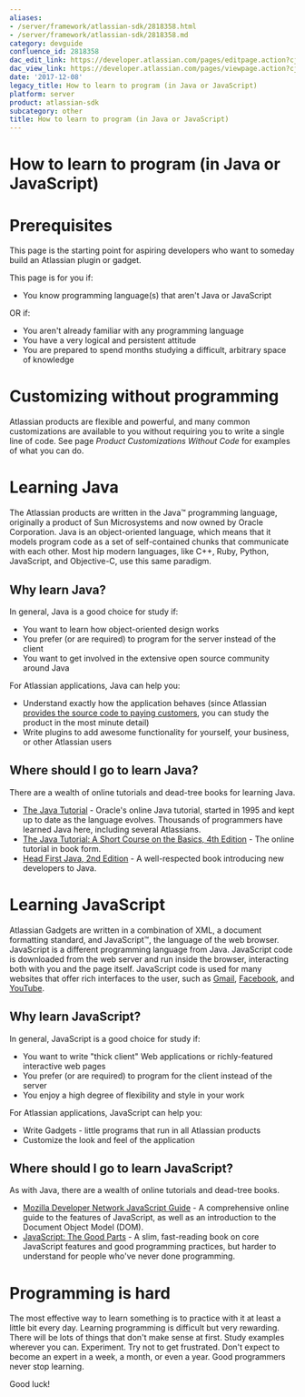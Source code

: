 ```yaml
---
aliases:
- /server/framework/atlassian-sdk/2818358.html
- /server/framework/atlassian-sdk/2818358.md
category: devguide
confluence_id: 2818358
dac_edit_link: https://developer.atlassian.com/pages/editpage.action?cjm=wozere&pageId=2818358
dac_view_link: https://developer.atlassian.com/pages/viewpage.action?cjm=wozere&pageId=2818358
date: '2017-12-08'
legacy_title: How to learn to program (in Java or JavaScript)
platform: server
product: atlassian-sdk
subcategory: other
title: How to learn to program (in Java or JavaScript)
---
```

# How to learn to program (in Java or JavaScript)

# Prerequisites

This page is the starting point for aspiring developers who want to someday build an Atlassian plugin or gadget.

This page is for you if:

-   You know programming language(s) that aren't Java or JavaScript

OR if:

-   You aren't already familiar with any programming language
-   You have a very logical and persistent attitude
-   You are prepared to spend months studying a difficult, arbitrary space of knowledge

# Customizing without programming

Atlassian products are flexible and powerful, and many common customizations are available to you without requiring you to write a single line of code. See page *Product Customizations Without Code* for examples of what you can do.

# Learning Java

The Atlassian products are written in the Java™ programming language, originally a product of Sun Microsystems and now owned by Oracle Corporation. Java is an object-oriented language, which means that it models program code as a set of self-contained chunks that communicate with each other. Most hip modern languages, like C++, Ruby, Python, JavaScript, and Objective-C, use this same paradigm.

## Why learn Java?

In general, Java is a good choice for study if:

-   You want to learn how object-oriented design works
-   You prefer (or are required) to program for the server instead of the client
-   You want to get involved in the extensive open source community around Java

For Atlassian applications, Java can help you:

-   Understand exactly how the application behaves (since Atlassian <a href="http://www.atlassian.com/software/confluence/licensing-faq.jsp#source_code" class="external-link">provides the source code to paying customers</a>, you can study the product in the most minute detail)
-   Write plugins to add awesome functionality for yourself, your business, or other Atlassian users

## Where should I go to learn Java?

There are a wealth of online tutorials and dead-tree books for learning Java.

-   <a href="http://download.oracle.com/javase/tutorial/" class="external-link">The Java Tutorial</a> - Oracle's online Java tutorial, started in 1995 and kept up to date as the language evolves. Thousands of programmers have learned Java here, including several Atlassians.
-   <a href="http://www.amazon.com/Java-Tutorial-Short-Course-Basics/dp/0321334205/" class="external-link">The Java Tutorial: A Short Course on the Basics, 4th Edition</a> - The online tutorial in book form.
-   <a href="http://www.amazon.com/Head-First-Java-Kathy-Sierra/dp/0596009208" class="external-link">Head First Java, 2nd Edition</a> - A well-respected book introducing new developers to Java.

# Learning JavaScript

Atlassian Gadgets are written in a combination of XML, a document formatting standard, and JavaScript™, the language of the web browser. JavaScript is a different programming language from Java. JavaScript code is downloaded from the web server and run inside the browser, interacting both with you and the page itself. JavaScript code is used for many websites that offer rich interfaces to the user, such as <a href="http://gmail.com" class="external-link">Gmail</a>, <a href="http://www.facebook.com" class="external-link">Facebook</a>, and <a href="http://www.youtube.com" class="external-link">YouTube</a>.

## Why learn JavaScript?

In general, JavaScript is a good choice for study if:

-   You want to write "thick client" Web applications or richly-featured interactive web pages
-   You prefer (or are required) to program for the client instead of the server
-   You enjoy a high degree of flexibility and style in your work

For Atlassian applications, JavaScript can help you:

-   Write Gadgets - little programs that run in all Atlassian products
-   Customize the look and feel of the application

## Where should I go to learn JavaScript?

As with Java, there are a wealth of online tutorials and dead-tree books.

-   <a href="https://developer.mozilla.org/en/JavaScript/Guide" class="external-link">Mozilla Developer Network JavaScript Guide</a> - A comprehensive online guide to the features of JavaScript, as well as an introduction to the Document Object Model (DOM).
-   <a href="http://www.amazon.com/JavaScript-Good-Parts-Douglas-Crockford/dp/0596517742" class="external-link">JavaScript: The Good Parts</a> - A slim, fast-reading book on core JavaScript features and good programming practices, but harder to understand for people who've never done programming.

# Programming is hard

The most effective way to learn something is to practice with it at least a little bit every day. Learning programming is difficult but very rewarding. There will be lots of things that don't make sense at first. Study examples wherever you can. Experiment. Try not to get frustrated. Don't expect to become an expert in a week, a month, or even a year. Good programmers never stop learning.

Good luck!
